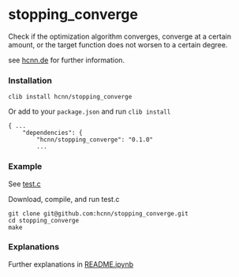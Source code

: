 # stopping_converge
Check if the optimization algorithm converges, converge at a certain amount, or the target function does not worsen to a certain degree.

see [hcnn.de](http://hcnn.de/docs/stopping_converge) for further information.

### Installation
```
clib install hcnn/stopping_converge
```

Or add to your `package.json` and run `clib install`

```
{ ...
    "dependencies": {
        "hcnn/stopping_converge": "0.1.0"
        ...
```

### Example
See [test.c](https://github.com/hcnn/stopping_converge/blob/master/test.c)

Download, compile, and run test.c

```
git clone git@github.com:hcnn/stopping_converge.git
cd stopping_converge
make
```

### Explanations
Further explanations in [README.ipynb](README.ipynb)
